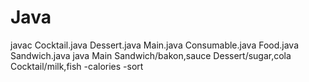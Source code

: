 # Java
javac Cocktail.java Dessert.java Main.java Consumable.java Food.java Sandwich.java
java Main Sandwich/bakon,sauce Dessert/sugar,cola Cocktail/milk,fish -calories -sort
